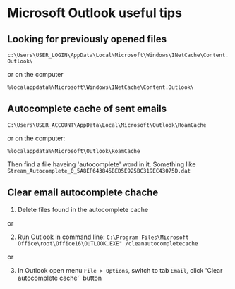 # Microsoft Outlook useful tips

## Looking for previously opened files

`c:\Users\USER_LOGIN\AppData\Local\Microsoft\Windows\INetCache\Content.Outlook\`

or on the computer

`%localappdata%\Microsoft\Windows\INetCache\Content.Outlook\`

## Autocomplete cache of sent emails

`C:\Users\USER_ACCOUNT\AppData\Local\Microsoft\Outlook\RoamCache`

or on the computer:

`%localappdata%\Microsoft\Outlook\RoamCache`

Then find a file haveing 'autocomplete' word in it. Something like `Stream_Autocomplete_0_5A8EF643845BED5E925BC319EC43075D.dat`

## Clear email autocomplete chache

1. Delete files found in the autocomplete cache

or

2. Run Outlook in command line: `C:\Program Files\Microsoft Office\root\Office16\OUTLOOK.EXE" /cleanautocompletecache`

or

3. In Outlook open menu `File > Options`, switch to tab `Email`, click 'Clear autocomplete cache'` button

